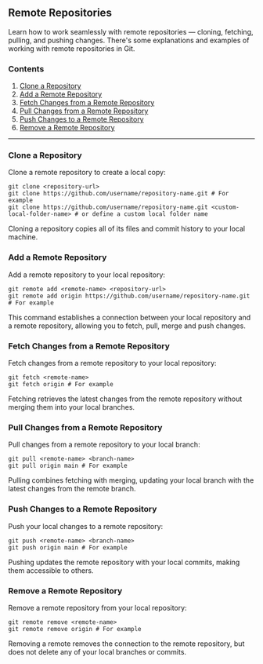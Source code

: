 ## Remote Repositories

Learn how to work seamlessly with remote repositories — cloning, fetching, pulling, and pushing changes. There's some explanations and examples of working with remote repositories in Git.

### Contents

1.  [Clone a Repository](#clone-a-repository)
2.  [Add a Remote Repository](#add-a-remote-repository)
3.  [Fetch Changes from a Remote Repository](#fetch-changes-from-a-remote-repository)
4.  [Pull Changes from a Remote Repository](#pull-changes-from-a-remote-repository)
5.  [Push Changes to a Remote Repository](#push-changes-to-a-remote-repository)
6.  [Remove a Remote Repository](#remove-a-remote-repository)

---

### Clone a Repository

Clone a remote repository to create a local copy:

```shell
git clone <repository-url>
git clone https://github.com/username/repository-name.git # For example
git clone https://github.com/username/repository-name.git <custom-local-folder-name> # or define a custom local folder name
```

Cloning a repository copies all of its files and commit history to your local machine.

### Add a Remote Repository

Add a remote repository to your local repository:

```shell
git remote add <remote-name> <repository-url>
git remote add origin https://github.com/username/repository-name.git # For example
```

This command establishes a connection between your local repository and a remote repository, allowing you to fetch, pull, merge and push changes.

### Fetch Changes from a Remote Repository

Fetch changes from a remote repository to your local repository:

```shell
git fetch <remote-name>
git fetch origin # For example
```

Fetching retrieves the latest changes from the remote repository without merging them into your local branches.

### Pull Changes from a Remote Repository

Pull changes from a remote repository to your local branch:

```shell
git pull <remote-name> <branch-name>
git pull origin main # For example
```

Pulling combines fetching with merging, updating your local branch with the latest changes from the remote branch.

### Push Changes to a Remote Repository

Push your local changes to a remote repository:

```shell
git push <remote-name> <branch-name>
git push origin main # For example
```

Pushing updates the remote repository with your local commits, making them accessible to others.

### Remove a Remote Repository

Remove a remote repository from your local repository:

```shell
git remote remove <remote-name>
git remote remove origin # For example
```

Removing a remote removes the connection to the remote repository, but does not delete any of your local branches or commits.
